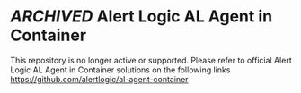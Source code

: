 _ARCHIVED_ Alert Logic AL Agent in Container
================
This repository is no longer active or supported.
Please refer to official Alert Logic AL Agent in Container solutions on the following links https://github.com/alertlogic/al-agent-container
